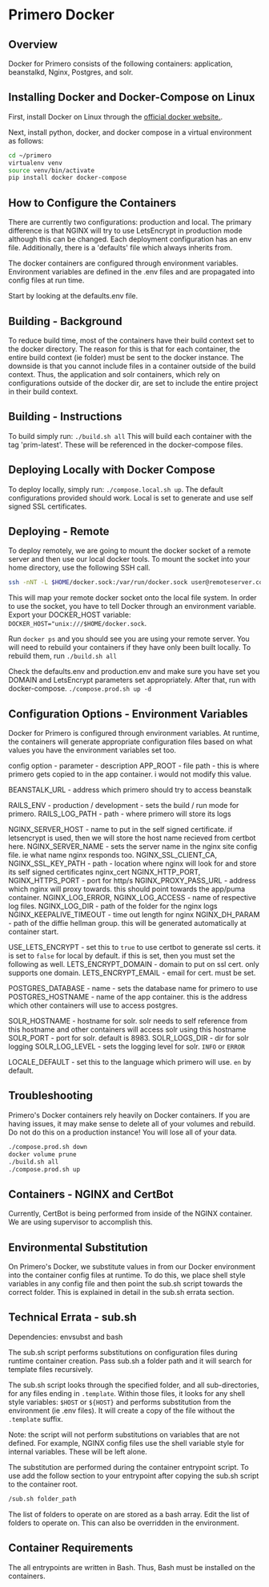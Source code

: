 
# Primero Docker

## Overview

Docker for Primero consists of the following containers: application,
beanstalkd, Nginx, Postgres, and solr.

## Installing Docker and Docker-Compose on Linux

First, install Docker on Linux through the [official docker
website.](https://docs.docker.com/install/).

Next, install python, docker, and docker compose in a virtual environment as
follows:

```bash
cd ~/primero
virtualenv venv
source venv/bin/activate
pip install docker docker-compose
```

## How to Configure the Containers

There are currently two configurations: production and local. The primary
difference is that NGINX will try to use LetsEncrypt in production mode although
this can be changed. Each deployment configuration has an env file.
Additionally, there is a 'defaults' file which always inherits from.

The docker containers are configured through environment variables. Environment
variables are defined in the .env files and are propagated into config files at
run time.

Start by looking at the defaults.env file.

## Building - Background

To reduce build time, most of the containers have their build context set to the
docker directory. The reason for this is that for each container, the entire
build context (ie folder) must be sent to the docker instance. The downside is
that you cannot include files in a container outside of the build context. Thus,
the application and solr containers, which rely on configurations outside of the
docker dir, are set to include the entire project in their build context.

## Building - Instructions

To build simply run: `./build.sh all`
This will build each container with the tag 'prim-latest'. These will be
referenced in the docker-compose files.

## Deploying Locally with Docker Compose

To deploy locally, simply run: `./compose.local.sh up`. The default
configurations provided should work. Local is set to generate and use self
signed SSL certificates.

## Deploying - Remote

To deploy remotely, we are going to mount the docker socket of a remote server
and then use our local docker tools. To mount the socket into your home
directory, use the following SSH call.

```bash
ssh -nNT -L $HOME/docker.sock:/var/run/docker.sock user@remoteserver.com
```

This will map your remote docker socket onto the local file system. In order to
use the socket, you have to tell Docker through an environment variable.
Export your DOCKER_HOST variable: `DOCKER_HOST="unix:///$HOME/docker.sock`.

Run `docker ps` and you should see you are using your remote server. You will
need to rebuild your containers if they have only been built locally. To rebuild
them, run `./build.sh all`

Check the defaults.env and production.env and make sure you have set you DOMAIN
and LetsEncrypt parameters set appropriately. After that, run with
docker-compose. `./compose.prod.sh up -d`

## Configuration Options - Environment Variables

Docker for Primero is configured through environment variables. At runtime, the
containers will generate appropriate configuration files based on what values
you have the environment variables set too.

config option - parameter - description
APP_ROOT - file path - this is where primero gets copied to in the app container. i would
not modify this value.

BEANSTALK_URL - address which primero should try to access beanstalk

RAILS_ENV - production / development - sets the build / run mode for primero.
RAILS_LOG_PATH - path - where primero will store its logs

NGINX_SERVER_HOST - name to put in the self signed certificate. if letsencrypt
is used, then we will store the host name recieved from certbot here.
NGINX_SERVER_NAME - sets the server name in the nginx site config file. ie what
name nginx responds too.
NGINX_SSL_CLIENT_CA, NGINX_SSL_KEY_PATH - path - location where nginx will look
for and store its self signed certificates
nginx_cert
NGINX_HTTP_PORT, NGINX_HTTPS_PORT - port for http/s
NGINX_PROXY_PASS_URL - address which nginx will proxy towards. this should point
towards the app/puma container.
NGINX_LOG_ERROR, NGINX_LOG_ACCESS - name of respective log files.
NGINX_LOG_DIR - path of the folder for the nginx logs
NGINX_KEEPALIVE_TIMEOUT - time out length for nginx
NGINX_DH_PARAM - path of the diffie hellman group. this will be generated
automatically at container start.

USE_LETS_ENCRYPT - set this to `true` to use certbot to generate ssl certs. it
is set to `false` for local by default. if this is set, then you must set the
following as well.
LETS_ENCRYPT_DOMAIN - domain to put on ssl cert. only supports one domain.
LETS_ENCRYPT_EMAIL - email for cert. must be set.

POSTGRES_DATABASE - name - sets the database name for primero to use
POSTGRES_HOSTNAME - name of the app container. this is the address which other
containers will use to access postgres.

SOLR_HOSTNAME - hostname for solr. solr needs to self reference from this
hostname and other containers will access solr using this hostname
SOLR_PORT - port for solr. default is 8983.
SOLR_LOGS_DIR - dir for solr logging
SOLR_LOG_LEVEL - sets the logging level for solr. `INFO` or `ERROR`

LOCALE_DEFAULT - set this to the language which primero will use. `en` by
default.



## Troubleshooting

Primero's Docker containers rely heavily on Docker containers. If you are having
issues, it may make sense to delete all of your volumes and rebuild. Do not do
this on a production instance! You will lose all of your data.

```bash
./compose.prod.sh down
docker volume prune
./build.sh all
./compose.prod.sh up
```

## Containers - NGINX and CertBot

Currently, CertBot is being performed from inside of the NGINX container. We are
using supervisor to accomplish this.

## Environmental Substitution

On Primero's Docker, we substitute values in from our Docker environment
into the container config files at runtime. To do this, we place shell style
variables in any config file and then point the sub.sh script towards the
correct folder. This is explained in detail in the sub.sh errata section.

## Technical Errata - sub.sh

Dependencies: envsubst and bash

The sub.sh script performs substitutions on configuration files during runtime
container creation. Pass sub.sh a folder path and it will search for template
files recursively.

The sub.sh script looks through the specified folder, and all sub-directories,
for any files ending in `.template`. Within those files, it looks for any shell
style variables: `$HOST` or `${HOST}` and performs substitution from the
environment (ie .env files). It will create a copy of the file without the
`.template` suffix.

Note: the script will not perform substitutions on variables that are not
defined. For example, NGINX config files use the shell variable style for
internal variables. These will be left alone.

The substitution are performed during the container entrypoint script. To use
add the follow section to your entrypoint after copying the sub.sh script to the
container root.

```bash
/sub.sh folder_path
```

The list of folders to operate on are stored as a bash array. Edit the list of
folders to operate on. This can also be overridden in the environment.

## Container Requirements

The all entrypoints are written in Bash. Thus, Bash must be installed on the
containers.
